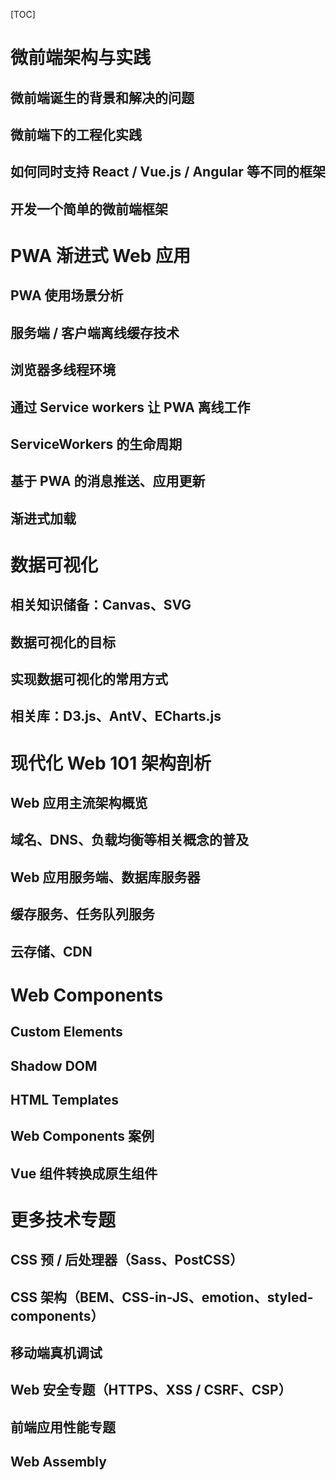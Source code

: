 [TOC]

# 微前端架构与实践

## 微前端诞生的背景和解决的问题
## 微前端下的工程化实践
## 如何同时支持 React / Vue.js / Angular 等不同的框架
## 开发一个简单的微前端框架

# PWA 渐进式 Web 应用

## PWA 使用场景分析
## 服务端 / 客户端离线缓存技术
## 浏览器多线程环境
## 通过 Service workers 让 PWA 离线工作
## ServiceWorkers 的生命周期
## 基于 PWA 的消息推送、应用更新
## 渐进式加载

# 数据可视化

## 相关知识储备：Canvas、SVG
## 数据可视化的目标
## 实现数据可视化的常用方式
## 相关库：D3.js、AntV、ECharts.js

# 现代化 Web 101 架构剖析

## Web 应用主流架构概览
## 域名、DNS、负载均衡等相关概念的普及
## Web 应用服务端、数据库服务器
## 缓存服务、任务队列服务
## 云存储、CDN

# Web Components

## Custom Elements
## Shadow DOM
## HTML Templates
## Web Components 案例
## Vue 组件转换成原生组件

# 更多技术专题

## CSS 预 / 后处理器（Sass、PostCSS）
## CSS 架构（BEM、CSS-in-JS、emotion、styled-components）
## 移动端真机调试
## Web 安全专题（HTTPS、XSS / CSRF、CSP）
## 前端应用性能专题
## Web Assembly
